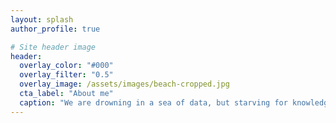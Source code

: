 ```yaml
---
layout: splash
author_profile: true

# Site header image
header:
  overlay_color: "#000"
  overlay_filter: "0.5"
  overlay_image: /assets/images/beach-cropped.jpg
  cta_label: "About me"
  caption: "We are drowning in a sea of data, but starving for knowledge"
---
```

